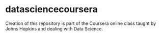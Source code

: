 # datasciencecoursera
Creation of this repository is part of the Coursera online class taught by Johns Hopkins and dealing with Data Science.
